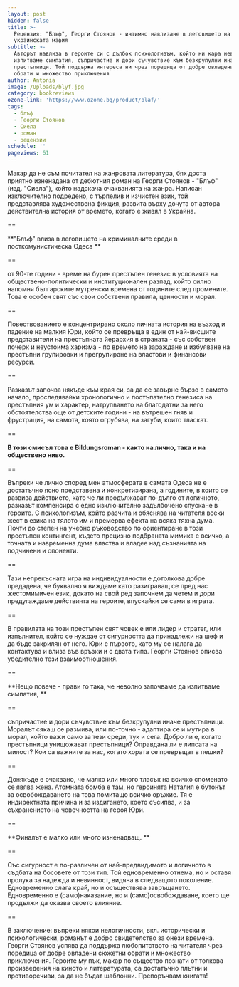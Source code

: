 ```yaml
---
layout: post
hidden: false
title: >-
  Рецензия: "Блъф", Георги Стоянов - интимно навлизане в леговището на
  украинската мафия
subtitle: >-
  Авторът навлиза в героите си с дълбок психологизъм, който ни кара неволно да
  изпитваме симпатия, съпричастие и дори съчувствие към безкрупулни иначе
  престъпници. Той поддържа интереса ни чрез поредица от добре овладени сюжетни
  обрати и множество приключения
author: Antonia
image: /Uploads/blyf.jpg
category: bookreviews
ozone-link: 'https://www.ozone.bg/product/blaf/'
tags:
  - блъф
  - Георги Стоянов
  - Сиела
  - роман
  - рецензии
schedule: ''
pageviews: 61
---
```

Макар да не съм почитател на жанровата литература, бях доста приятно изненадана от дебютния роман на Георги Стоянов - "Блъф" (изд. "Сиела"), който надскача очакванията на жанра. Написан изключително подредено, с търпелив и изчистен език, той представлява художествена фикция, развита върху дочута от автора действителна история от времето, когато е живял в Украйна. 

\==

**"Блъф" влиза в леговището на криминалните среди в посткомунистическа Одеса **

\==

от 90-те години - време на бурен престъпен генезис в условията на обществено-политически и институционален разпад, който силно напомня българските мутренски времена от годините след промените. Това е особен свят със свои собствени правила, ценности и морал.

\==

Повествованието е концентрирано около личната история на възход и падение на малкия Юри, който се превръща в един от най-висшите представители на престъпната йерархия в страната - със собствен почерк и неустоима харизма - по времето на зараждане и избуяване на престъпни групировки и прегрупиране на властови и финансови ресурси.

\==

Разказът започва някъде към края си, за да се завърне бързо в самото начало, проследявайки хронологично и постъпателно генезиса на престъпния ум и характер, натрупването на благодатни за него обстоятелства още от детските години - на вътрешен гняв и фрустрация, на самота, която огрубява, на загуби, които тласкат. 

\==

**В този смисъл това е Bildungsroman - както на лично, така и на обществено ниво.**

\==

Въпреки че лично според мен атмосферата в самата Одеса не е достатъчно ясно представена и конкретизирана, а годините, в които се развива действието, като че ли продължават по-дълго от логичното, разказът компенсира с едно изключително задълбочено спускане в героите. С психологизъм, който разчита и обяснява на читателя всеки жест в езика на тялото им и премерва ефекта на всяка тяхна дума. Почти до степен на учебно ръководство по ориентиране в този престъпен контингент, където прецизно подбраната мимика е всичко, а точната и навременна дума властва и владее над съзнанията на подчинени и опоненти. 

\==

Тази непрекъсната игра на индивидуалности е дотолкова добре предадена, че буквално я виждаме като разиграващ се пред нас жестомимичен език, докато на свой ред започнем да четем и дори предугаждаме действията на героите, впускайки се сами в играта. 

\==

В правилата на този престъпен свят човек е или лидер и стратег, или изпълнител, който се нуждае от сигурността да принадлежи на шеф и да бъде закрилян от него. Юри е първото, като му се налага да контактува и влиза във връзки и с двата типа. Георги Стоянов описва убедително тези взаимоотношения.

\==

**Нещо повече - прави го така, че неволно започваме да изпитваме симпатия, **

\==

съпричастие и дори съчувствие към безкрупулни иначе престъпници. Моралът сякаш се размива, или по-точно - адаптира се и мутира в морал, който важи само за тези среди, тук и сега. Добро ли е, когато престъпници унищожават престъпници? Оправдана ли е липсата на милост? Кои са важните за нас, когато хората се превръщат в пешки?

\==

Донякъде е очаквано, че малко или много тласък на всичко споменато се явява жена. Атомната бомба е там, но героинята Наталия е бутонът за освобождаването на това помитащо всичко оръжие. Тя е индиректната причина и за издигането, което съсипва, и за съхранението на човечността на героя Юри.  

\==

**Финалът е малко или много изненадващ. **

\==

Със сигурност е по-различен от най-предвидимото и логичното в съдбата на босовете от този тип. Той едновременно отнема, но и оставя пролука за надежда и невинност, видяна в следващото поколение. Едновременно слага край, но и осъществява завръщането. Едновременно е (само)наказание, но и (само)освобождаване, което ще продължи да оказва своето влияние. 

\==

В заключение: въпреки някои нелогичности, вкл. исторически и психологически, романът е добро свидетелство за онези времена. Георги Стоянов успява да поддържа любопитството на читателя чрез поредица от добре овладени сюжетни обрати и множество приключения. Героите му пък, макар по същество познати от толкова произведения на киното и литературата, са достатъчно плътни и противоречиви, за да не бъдат шаблонни. Препоръчвам книгата!
